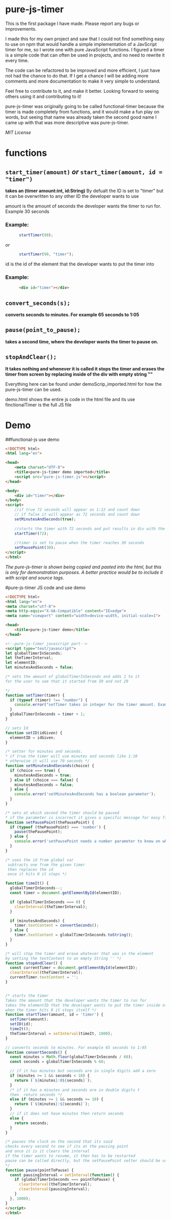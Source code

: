# pure-js-timer

This is the first package I have made. Please report any bugs or improvements.

I made this for my own project and saw that I could not find something easy to use on npm that would handle a simple implementation of a JavScript timer for me, so I wrote one with pure JavaScript functions. I figured a timer is a simple code that can often be used in projects, and no need to rewrite it every time.

The code can be refactored to be improved and more efficient, I just have not had the chance to do that. If I get a chance I will be adding more comments and more documentation to make it very simple to understand. 

Feel free to contribute to it, and make it better. Looking forward to seeing others using it and contributing to it!

pure-js-timer was originally going to be called functional-timer because the timer is made completely from functions, and it would make a fun play on words, but seeing that name was already taken the second good name I came up with that was more descriptive was pure-js-timer.

*MIT License*

# functions

## ```start_timer(amount)``` *or* ```start_timer(amount, id = "timer")```


**takes an (timer amount:int, id:String)**
By defualt the ID is set to "timer" but it can be overwritten to any other ID the developer wants to use

amount is the amount of seconds the developer wants the timer to run for. Example 30 seconds
### Example:
```javascript
      startTimer(90);
```
*or*

```javascript
      startTimer(90, "timer");
```

id is the id of the element that the developer wants to put the timer into
### Example:
```html
      <div id="timer"></div>
```

## ```convert_seconds(s);```
**converts seconds to minutes. For example 65 seconds to 1:05**

## ```pause(point_to_pause);```
**takes a second time, where the developer wants the timer to pause on.**

## ```stopAndClear();```
**It takes nothing and whenever it is called it stops the timer and erases the timer from screen by replacing inside of the div with empty string ""**


Everything here can be found under demoScrip_imported.html for how the pure-js-timer can be used.

demo.html shows the entire js code in the html file and its use
finctionalTimer is the full JS file 


# Demo
##functional-js use demo
```html
<!DOCTYPE html>
<html lang="en">

<head>
    <meta charset="UTF-8">
    <title>pure-js-timer demo imported</title>
    <script src="pure-js-timer.js"></script>
</head>

<body>
    <div id="timer"></div>
</body>
<script>
    //if true 72 seconds will appear as 1:12 and count down
    // if false it will appear as 72 seconds and count down
    setMinutesAndSeconds(true);
    
    //starts the timer with 72 seconds and put results in div with the id of timer
    startTimer(72);
    
    //timer is set to pause when the timer reaches 30 seconds
    setPausePoint(30);
</script>
</html>
```



*The pure-js-timer is shown being copied and pasted into the html, but this is only for demonstration purposes.
A better practice would be to include it with script and source tags.*

#pure-js-timer JS code and use demo
```html
<!DOCTYPE html>
<html lang="en">
<meta charset="utf-8">
<meta http-equiv="X-UA-Compatible" content="IE=edge">
<meta name="viewport" content="width=device-width, initial-scale=1">

<head>
    <title>pure-js-timer demo</title>
</head>

<!--pure-js-timer javascript part-->
<script type="text/javascript">
let globalTimerInSeconds;
let theTimerInterval;
let elementID;
let minutesAndSeconds = false;

/* sets the amount of globalTimerInSeconds and adds 1 to it
for the user to see that it started from 30 and not 29

*/
function setTimer(timer) {
  if (typeof (timer) !== "number") {
    console.error("setTimer takes in integer for the timer amount. Example: startTimer(30)")
  }
  globalTimerInSeconds = timer + 1;
}

// sets Id
function setID(idGiven) {
  elementID = idGiven;
}

/* setter for minutes and seconds.
* if true the timer will use minutes and seconds like 1:10
* otherwise it will use 70 seconds */
function setMinutesAndSeconds(choice) {
  if (choice === true) {
    minutesAndSeconds = true;
  } else if (choice === false) {
    minutesAndSeconds = false;
  } else {
    console.error('setMinutesAndSeconds has a boolean parameter');
  }
}

/* sets at which second the timer should be paused
* if the parameter is incorrect it gives a specific message for easy fix*/
function setPausePoint(thePausePoint) {
  if (typeof (thePausePoint) === 'number') {
    pause(thePausePoint);
  } else {
    console.error('setPausePoint needs a number parameter to know on what second it should stop');
  }
}

/* uses the id from global var
 subtracts one from the given timer
 then replaces the id
 once it hits 0 it stops */

function timeIt() {
  globalTimerInSeconds--;
  const timer = document.getElementById(elementID);

  if (globalTimerInSeconds === 0) {
    clearInterval(theTimerInterval);
  }

  if (minutesAndSeconds) {
    timer.textContent = convertSeconds();
  } else {
    timer.textContent = globalTimerInSeconds.toString();
  }
}

/* will stop the timer and erase whatever that was in the element
by setting the textContent to an empty String '' */
function stopAndClear() {
  const currentTimer = document.getElementById(elementID);
  clearInterval(theTimerInterval);
  currentTimer.textContent = '';
}


/* starts the timer
Takes the amount that the developer wants the timer to run for
takes the elementID that the developer wants to put the timer inside of
when the timer hits 0 it stops itself */
function startTimer(amount, id = 'timer') {
  setTimer(amount);
  setID(id);
  timeIt();
  theTimerInterval = setInterval(timeIt, 1000);
}

// converts seconds to minutes. For example 65 seconds to 1:05
function convertSeconds() {
  const minutes = Math.floor(globalTimerInSeconds / 60);
  const seconds = globalTimerInSeconds % 60;

  // if it has minutes but seconds are in single digits add a zero
  if (minutes >= 1 && seconds < 10) {
    return (`${minutes}:0${seconds}`);
  }
  /* if it has a minutes and seconds are in double digits t
  then  return seconds */
  else if (minutes >= 1 && seconds >= 10) {
    return (`${minutes}:${seconds}`);
  }
  // if it does not have minutes then return seconds
  else {
    return seconds;
  }
}

/* pauses the clock on the second that its said
checks every second to see if its at the pausing point
and once it is it clears the interval
if the timer wants to resume, it then has to be restarted
pause can be called directly, but the setPausePoint setter should be used
*/
function pause(pointToPause) {
  const pausingInterval = setInterval(function() {
    if (globalTimerInSeconds === pointToPause) {
      clearInterval(theTimerInterval);
      clearInterval(pausingInterval);
    }
  }, 1000);
}
</script>
</html>
```
